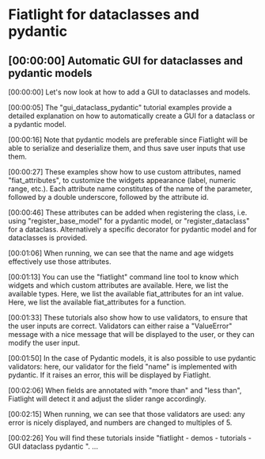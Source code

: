 # Fiatlight for dataclasses and pydantic


## [00:00:00] Automatic GUI for dataclasses and pydantic models

[00:00:00] Let's now look at how to add a GUI to dataclasses and models.

[00:00:05] The "gui\_dataclass\_pydantic" tutorial examples provide a detailed explanation on how to automatically create a GUI for a dataclass or a pydantic model. 

[00:00:16] Note that pydantic models are preferable since Fiatlight will be able to serialize and deserialize them, and thus save user inputs that use them.

[00:00:27] These examples show how to use custom attributes, named "fiat\_attributes", to customize the widgets appearance (label, numeric range, etc.). Each attribute name constitutes of the name of the parameter, followed by a double underscore, followed by the attribute id. 

[00:00:46] These attributes can be added when registering the class, i.e. using "register\_base\_model" for a pydantic model, or "register\_dataclass" for a dataclass. Alternatively a specific decorator for pydantic model and for dataclasses is provided.

[00:01:06] When running, we can see that the name and age widgets effectively use those attributes.

[00:01:13] You can use the "fiatlight" command line tool to know which widgets and which custom attributes are available. Here, we list the available types. Here, we list the available fiat\_attributes for an int value. Here, we list the available fiat\_attributes for a function. 

[00:01:33] These tutorials also show how to use validators, to ensure that the user inputs are correct. Validators can either raise a "ValueError" message with a nice message that will be displayed to the user, or they can modify the user input.

[00:01:50] In the case of Pydantic models, it is also possible to use pydantic validators: here, our validator for the field "name" is implemented with pydantic. If it raises an error, this will be displayed by Fiatlight.

[00:02:06] When fields are annotated with "more than" and "less than", Fiatlight will detect it and adjust the slider range accordingly.

[00:02:15] When running, we can see that those validators are used: any error is nicely displayed, and numbers are changed to multiples of 5.

[00:02:26] You will find these tutorials inside "fiatlight - demos - tutorials - GUI dataclass pydantic ". ...

